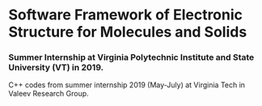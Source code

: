 # Software Framework of Electronic Structure for Molecules and Solids
### Summer Internship at Virginia Polytechnic Institute and State University (VT) in 2019.

C++ codes from summer internship 2019 (May-July) at Virginia Tech in Valeev Research Group.
